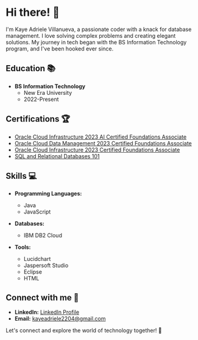 # Hi there! 👋

I'm Kaye Adriele Villanueva, a passionate coder with a knack for database management. I love solving complex problems and creating elegant solutions. My journey in tech began with the BS Information Technology program, and I've been hooked ever since.

## Education 📚

- **BS Information Technology**
  - New Era University
  - 2022-Present

## Certifications 🏆

- [Oracle Cloud Infrastructure 2023 AI Certified Foundations Associate](https://catalog-education.oracle.com/pls/certview/sharebadge?id=E098736C8CEB07B1F13F7CE6E03B304A121D1F84C56BAB67F8932B75CC68A2FF&fbclid=IwAR3XfPHKijNA6E3XA52fpGvnWPV9lFk06K837Q0erku4iH2QUw3c6kyrR5k)
- [Oracle Cloud Data Management 2023 Certified Foundations Associate](https://catalog-education.oracle.com/pls/certview/sharebadge?id=62729EA18EEC0A755462AF05CEE8B579392B435E1790C751888C23078560D222&fbclid=IwAR0TXECp71OF0E7QMYF_EoH_eprK-qOmw33I7IeOwYa9LTBLrhgeRVvAKXo)
- [Oracle Cloud Infrastructure 2023 Certified Foundations Associate](https://catalog-education.oracle.com/pls/certview/sharebadge?id=B1E0AAFAA0A4584E1ED0563D517FE0D40F825EC171A0E40D64A6EC0079AC8C94&fbclid=IwAR37vUqJLteGVPffsT7SSeNHFnvzLrjGXYwGInypsl3BhUox2GSLrBl63L8)
- [SQL and Relational Databases 101]( https://courses.cognitiveclass.ai/certificates/3d5120de4de7485db18da33e11083e48)

## Skills 💻

- **Programming Languages:**
  - Java
  - JavaScript

- **Databases:**
  - IBM DB2 Cloud

- **Tools:**
  - Lucidchart
  - Jaspersoft Studio
  - Eclipse
  - HTML

## Connect with me 🤝

- **LinkedIn:** [LinkedIn Profile](https://www.linkedin.com/in/kaye-adriele-villanuvea-166b092a4/)
- **Email:** kayeadriele2204@gmail.com

Let's connect and explore the world of technology together! 🚀

